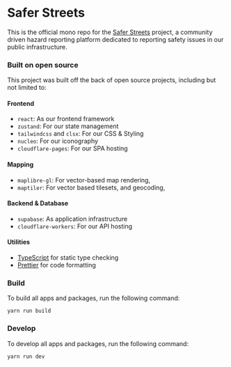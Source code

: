 # Safer Streets

This is the official mono repo for the [Safer Streets](https://saferstreets.info) project, a community driven hazard reporting platform dedicated to reporting safety issues in our public infrastructure.

### Built on open source
This project was built off the back of open source projects, including but not limited to:
#### Frontend
- `react`: As our frontend framework
- `zustand`: For our state management
- `tailwindcss` and `clsx`: For our CSS & Styling
- `nucleo`: For our iconography
- `cloudflare-pages`: For our SPA hosting

#### Mapping
- `maplibre-gl`: For vector-based map rendering,
- `maptiler`: For vector based tilesets, and geocoding,

#### Backend & Database
- `supabase`: As application infrastructure 
- `cloudflare-workers`: For our API hosting

#### Utilities

- [TypeScript](https://www.typescriptlang.org/) for static type checking
- [Prettier](https://prettier.io) for code formatting

### Build

To build all apps and packages, run the following command:

```
yarn run build
```

### Develop

To develop all apps and packages, run the following command:

```
yarn run dev
```
